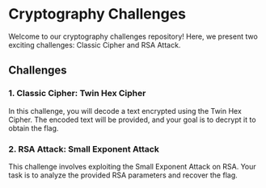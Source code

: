 # Cryptography Challenges

Welcome to our cryptography challenges repository! Here, we present two exciting challenges: Classic Cipher and RSA Attack.

## Challenges

### 1. Classic Cipher: Twin Hex Cipher

In this challenge, you will decode a text encrypted using the Twin Hex Cipher. The encoded text will be provided, and your goal is to decrypt it to obtain the flag.

### 2. RSA Attack: Small Exponent Attack

This challenge involves exploiting the Small Exponent Attack on RSA. Your task is to analyze the provided RSA parameters and recover the flag.